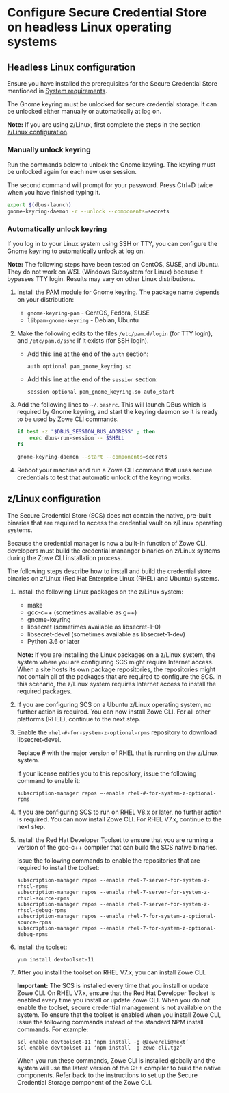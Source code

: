 # Configure Secure Credential Store on headless Linux operating systems

## Headless Linux configuration

Ensure you have installed the prerequisites for the Secure Credential Store mentioned in [System requirements](../user-guide/systemrequirements-cli.md).

The Gnome keyring must be unlocked for secure credential storage. It can be unlocked either manually or automatically at log on.

**Note:** If you are using z/Linux, first complete the steps in the section [z/Linux configuration](#zlinux-configuration).

### Manually unlock keyring

Run the commands below to unlock the Gnome keyring. The keyring must be unlocked again for each new user session.

The second command will prompt for your password. Press Ctrl+D twice when you have finished typing it.
```bash
export $(dbus-launch)
gnome-keyring-daemon -r --unlock --components=secrets
```

### Automatically unlock keyring

If you log in to your Linux system using SSH or TTY, you can configure the Gnome keyring to automatically unlock at log on.

**Note:** The following steps have been tested on CentOS, SUSE, and Ubuntu. They do not work on WSL (Windows Subsystem for Linux) because it bypasses TTY login. Results may vary on other Linux distributions.

1. Install the PAM module for Gnome keyring. The package name depends on your distribution:

    - `gnome-keyring-pam` - CentOS, Fedora, SUSE
    - `libpam-gnome-keyring` - Debian, Ubuntu

1. Make the following edits to the files `/etc/pam.d/login` (for TTY login), and `/etc/pam.d/sshd` if it exists (for SSH login).

    - Add this line at the end of the `auth` section:
        ```
        auth optional pam_gnome_keyring.so
        ```
    - Add this line at the end of the `session` section:
        ```
        session optional pam_gnome_keyring.so auto_start
        ```

1. Add the following lines to `~/.bashrc`. This will launch DBus which is required by Gnome keyring, and start the keyring daemon so it is ready to be used by Zowe CLI commands.

    ```bash
    if test -z "$DBUS_SESSION_BUS_ADDRESS" ; then
        exec dbus-run-session -- $SHELL
    fi

    gnome-keyring-daemon --start --components=secrets
    ```

1. Reboot your machine and run a Zowe CLI command that uses secure credentials to test that automatic unlock of the keyring works.

## z/Linux configuration

The Secure Credential Store (SCS) does not contain the native, pre-built binaries that are required to access the credential vault on z/Linux operating systems.

Because the credential manager is now a built-in function of Zowe CLI, developers must build the credential mananger binaries on z/Linux systems during the Zowe CLI installation process.

The following steps describe how to install and build the credential store binaries on z/Linux (Red Hat Enterprise Linux (RHEL) and Ubuntu) systems.

1. Install the following Linux packages on the z/Linux system:
    - make
    - gcc-c++ (sometimes available as g++)
    - gnome-keyring
    - libsecret (sometimes available as libsecret-1-0)
    - libsecret-devel (sometimes available as libsecret-1-dev)
    - Python 3.6 or later

    **Note:** If you are installing the Linux packages on a z/Linux system, the system where you are configuring SCS might require Internet access. When a site hosts its own package repositories, the repositories might not contain all of the packages that are required to configure the SCS. In this scenario, the z/Linux system requires Internet access to install the required packages.

2. If you are configuring SCS on a Ubuntu z/Linux operating system, no further action is required. You can now install Zowe CLI. For all other platforms (RHEL), continue to the next step.

3. Enable the `rhel-#-for-system-z-optional-rpms` repository to download libsecret-devel.

    Replace ***#*** with the major version of RHEL that is running on the z/Linux system.

    If your license entitles you to this repository, issue the following command to enable it:
    
    ```
    subscription-manager repos —-enable rhel-#-for-system-z-optional-rpms
    ```

4. If you are configuring SCS to run on RHEL V8.x or later, no further action is required. You can now install Zowe CLI. For RHEL V7.x, continue to the next step.
5. Install the Red Hat Developer Toolset to ensure that you are running a version of the gcc-c++ compiler that can build the SCS native binaries.
    
    Issue the following commands to enable the repositories that are required to install the toolset:
    ```
    subscription-manager repos --enable rhel-7-server-for-system-z-rhscl-rpms
    subscription-manager repos --enable rhel-7-server-for-system-z-rhscl-source-rpms
    subscription-manager repos --enable rhel-7-server-for-system-z-rhscl-debug-rpms
    subscription-manager repos --enable rhel-7-for-system-z-optional-source-rpms
    subscription-manager repos --enable rhel-7-for-system-z-optional-debug-rpms
    ```
6. Install the toolset:
    ```
    yum install devtoolset-11
    ```
7. After you install the toolset on RHEL V7.x, you can install Zowe CLI.

    **Important:** The SCS is installed every time that you install or update Zowe CLI. On RHEL V7.x, ensure that the Red Hat Developer Toolset is enabled every time you install or update Zowe CLI. When you do not enable the toolset, secure credential management is not available on the system. To ensure that the toolset is enabled when you install Zowe CLI, issue the following commands instead of the standard NPM install commands. For example:
    ```
    scl enable devtoolset-11 ‘npm install -g @zowe/cli@next’
    scl enable devtoolset-11 ‘npm install -g zowe-cli.tgz’
    ```
    When you run these commands, Zowe CLI is installed globally and the system will use the latest version of the C++ compiler to build the native components. Refer back to the instructions to set up the Secure Credential Storage component of the Zowe CLI.